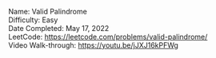 Name: Valid Palindrome
<br/>
Difficulty: Easy
<br/>
Date Completed: May 17, 2022
<br/>
LeetCode: https://leetcode.com/problems/valid-palindrome/
<br/>
Video Walk-through: https://youtu.be/jJXJ16kPFWg
